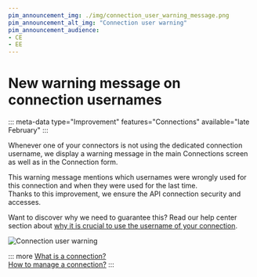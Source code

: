 ```yaml
---
pim_announcement_img: ./img/connection_user_warning_message.png
pim_announcement_alt_img: "Connection user warning"
pim_announcement_audience:
- CE
- EE
---
```


# New warning message on connection usernames
::: meta-data type="Improvement" features="Connections" available="late February"
:::

Whenever one of your connectors is not using the dedicated connection username, we display a warning message in the main Connections screen as well as in the Connection form.

This warning message mentions which usernames were wrongly used for this connection and when they were used for the last time.    
Thanks to this improvement, we ensure the API connection security and accesses.

Want to discover why we need to guarantee this? Read our help center section about [why it is crucial to use the username of your connection](../articles/manage-your-connections.html#why-should-you-use-the-connection-username).

![Connection user warning](../img/connection_user_warning_message.png)

::: more
[What is a connection?](../articles/what-is-a-connection.html)  
[How to manage a connection?](../articles/manage-your-connections.html)
:::
